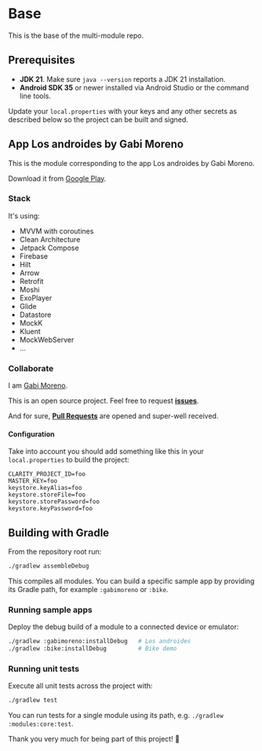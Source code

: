 # Base
This is the base of the multi-module repo.

## Prerequisites

- **JDK 21**. Make sure `java --version` reports a JDK 21 installation.
- **Android SDK 35** or newer installed via Android Studio or the
  command line tools.

Update your `local.properties` with your keys and any other secrets as
described below so the project can be built and signed.

## App Los androides by Gabi Moreno
This is the module corresponding to the app Los androides by Gabi Moreno.

Download it from [Google Play](https://gabimoreno.soy/app).

### Stack
It's using:

- MVVM with coroutines
- Clean Architecture
- Jetpack Compose
- Firebase
- Hilt
- Arrow
- Retrofit
- Moshi
- ExoPlayer
- Glide
- Datastore
- MockK
- Kluent
- MockWebServer
- ...

### Collaborate
I am [Gabi Moreno](https://gabimoreno.soy).

This is an open source project. Feel free to request **[issues](https://github.com/soygabimoreno/Base/issues)**.

And for sure, **[Pull Requests](https://github.com/soygabimoreno/Base/pulls)** are opened and super-well received.

#### Configuration
Take into account you should add something like this in your `local.properties` to build the
project:

```
CLARITY_PROJECT_ID=foo
MASTER_KEY=foo
keystore.keyAlias=foo
keystore.storeFile=foo
keystore.storePassword=foo
keystore.keyPassword=foo
```

## Building with Gradle

From the repository root run:

```bash
./gradlew assembleDebug
```

This compiles all modules. You can build a specific sample app by
providing its Gradle path, for example `:gabimoreno` or `:bike`.

### Running sample apps

Deploy the debug build of a module to a connected device or emulator:

```bash
./gradlew :gabimoreno:installDebug   # Los androides
./gradlew :bike:installDebug         # Bike demo
```

### Running unit tests

Execute all unit tests across the project with:

```bash
./gradlew test
```

You can run tests for a single module using its path, e.g.
`./gradlew :modules:core:test`.

Thank you very much for being part of this project! 🤗
